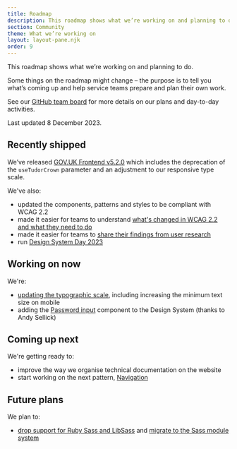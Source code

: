 ```yaml
---
title: Roadmap
description: This roadmap shows what we’re working on and planning to do.
section: Community
theme: What we’re working on
layout: layout-pane.njk
order: 9
---
```


This roadmap shows what we’re working on and planning to do.

Some things on the roadmap might change – the purpose is to tell you what’s coming up and help service teams prepare and plan their own work.

See our [GitHub team board](https://github.com/orgs/alphagov/projects/53) for more details on our plans and day-to-day activities.

Last updated 8 December 2023.

## Recently shipped

We’ve released [GOV.UK Frontend v5.2.0](https://github.com/alphagov/govuk-frontend/releases/tag/v5.2.0) which includes the deprecation of the `useTudorCrown` parameter and an adjustment to our responsive type scale.

We've also:

- updated the components, patterns and styles to be compliant with WCAG 2.2
- made it easier for teams to understand [what's changed in WCAG 2.2 and what they need to do](/accessibility/wcag-2.2)
- made it easier for teams to [share their findings from user research](/community/share-research-findings/)
- run [Design System Day 2023](/community/design-system-day/)

## Working on now

We're:

- [updating the typographic scale](https://github.com/alphagov/govuk-design-system/issues/2289), including increasing the minimum text size on mobile
- adding the [Password input](https://github.com/alphagov/govuk-design-system-backlog/issues/240) component to the Design System (thanks to Andy Sellick)

## Coming up next

We're getting ready to:

- improve the way we organise technical documentation on the website
- start working on the next pattern, [Navigation](https://github.com/alphagov/govuk-design-system-backlog/issues/76)

## Future plans

We plan to:

- [drop support for Ruby Sass and LibSass](https://github.com/alphagov/govuk-frontend/issues/2637) and [migrate to the Sass module system](https://github.com/alphagov/govuk-frontend/issues/1791)
